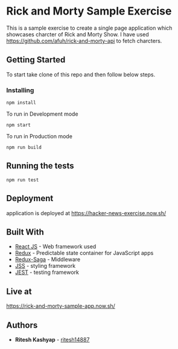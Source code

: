 # Rick and Morty Sample Exercise

This is a sample exercise to create a single page application which showcases charcter of Rick and Morty Show. I have used https://github.com/afuh/rick-and-morty-api to fetch charcters.

## Getting Started

To start take clone of this repo and then follow below steps.

### Installing

```
npm install
```

To run in Development mode

```
npm start
```

To run in Production mode

```
npm run build
```

## Running the tests

```
npm run test
```

## Deployment

application is deployed at https://hacker-news-exercise.now.sh/

## Built With

- [React JS](https://github.com/facebook/react/) - Web framework used
- [Redux](https://github.com/reduxjs/redux) - Predictable state container for JavaScript apps
- [Redux-Saga](https://github.com/redux-saga/redux-saga) - Middleware
- [JSS](https://github.com/cssinjs/jss) - styling framework
- [JEST](https://jestjs.io/) - testing framework

## Live at
https://rick-and-morty-sample-app.now.sh/

## Authors

- **Ritesh Kashyap** - [ritesh14887](https://github.com/ritesh14887)
